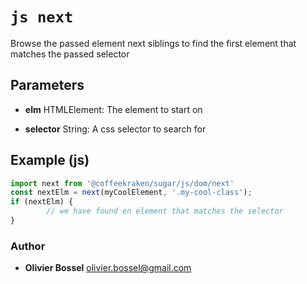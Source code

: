 


<!-- @namespace    sugar.js.dom -->

# ```js next ```


Browse the passed element next siblings to find the first element that matches the passed selector

## Parameters

- **elm**  HTMLElement: The element to start on

- **selector**  String: A css selector to search for



## Example (js)

```js
import next from '@coffeekraken/sugar/js/dom/next'
const nextElm = next(myCoolElement, '.my-cool-class');
if (nextElm) {
		// we have found en element that matches the selector
}
```


### Author
- **Olivier Bossel** <a href="mailto:olivier.bossel@gmail.com">olivier.bossel@gmail.com</a> 



